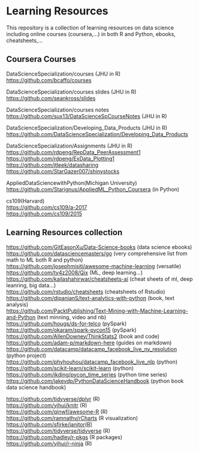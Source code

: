 # Learning Resources

This repository is a collection of learning resources on data science including online courses (coursera,...) in both R and Python, ebooks, cheatsheets,...
 
## Coursera Courses
DataScienceSpecialization/courses (JHU in R)<br>
https://github.com/bcaffo/courses

DataScienceSpecialization/courses slides (JHU in R)<br>
https://github.com/seankross/slides

DataScienceSpecialization/courses notes<br>
https://github.com/sux13/DataScienceSpCourseNotes (JHU in R)

DataScienceSpecialization/Developing_Data_Products (JHU in R)<br>
https://github.com/DataScienceSpecialization/Developing_Data_Products

DataScienceSpecialization/Assignments (JHU in R)<br>
https://github.com/rdpeng/RepData_PeerAssessment1<br>
https://github.com/rdpeng/ExData_Plotting1<br>
https://github.com/jtleek/datasharing<br>
https://github.com/StarGazer007/shinystocks<br>

AppliedDataSciencewithPython(Michigan University)<br> 
https://github.com/Starignus/AppliedML_Python_Coursera (in Python)<br>

cs109(Harvard)<br>
https://github.com/cs109/a-2017 <br>
https://github.com/cs109/2015 <br>

## Learning Resources collection
https://github.com/GitEasonXu/Data-Science-books (data science ebooks)<br>
https://github.com/datasciencemasters/go (very comprehensive list from math to ML both R and python)<br>
https://github.com/josephmisiti/awesome-machine-learning (versatile)<br>
https://github.com/ty4z2008/Qix (ML, deep learning...)<br>
https://github.com/kailashahirwar/cheatsheets-ai (cheat sheets of ml, deep leanring, big data...)<br>
https://github.com/rstudio/cheatsheets (cheatsheets of Rstudio)<br>
https://github.com/dipanjanS/text-analytics-with-python (book, text analysis)<br>
https://github.com/PacktPublishing/Text-Mining-with-Machine-Learning-and-Python (text minning, video and nb)<br>
https://github.com/hougs/ds-for-telco (pySpark)<br>
https://github.com/okaram/spark-pycon15 (pySpark)<br>
https://github.com/AllenDowney/ThinkStats2 (book and code)<br>
https://github.com/adam-p/markdown-here (guides on markdown)<br>
https://github.com/datacamp/datacamp_facebook_live_ny_resolution (python project)<br>
https://github.com/phyhouhou/datacamp_facebook_live_nlp (python)<br>
https://github.com/scikit-learn/scikit-learn (python)<br>
https://github.com/ikding/pycon_time_series (python time series)<br>
https://github.com/jakevdp/PythonDataScienceHandbook (python book data science handbook)<br>

https://github.com/tidyverse/dplyr (R)<br>
https://github.com/yihui/knitr (R)<br>
https://github.com/qinwf/awesome-R (R)<br>
https://github.com/ramnathv/rCharts (R visualization)<br>
https://github.com/sfirke/janitor(R)<br>
https://github.com/tidyverse/tidyverse (R)<br>
https://github.com/hadley/r-pkgs (R packages)<br>
https://github.com/yihui/r-ninja (R)<br>


